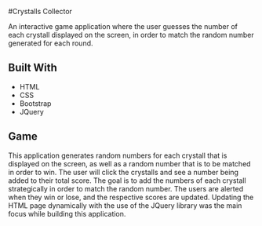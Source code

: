 #Crystalls Collector

An interactive game application where the user guesses the number of each crystall displayed on the screen, in order to match the random
number generated for each round. 

## Built With
- HTML
- CSS
- Bootstrap
- JQuery

## Game
This application generates random numbers for each crystall that is displayed on the screen, as well as a random number that is to be matched in order to win. The user will click the crystalls and see a number being added to their total score. The goal is to add the numbers of each crystall strategically in order to match the random number. The users are alerted when they win or lose, and the respective scores are updated. Updating the HTML page dynamically with the use of the JQuery library was the main focus while building this application. 
